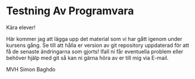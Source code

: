 # Testning Av Programvara
Kära elever!

Här kommer jag att lägga upp det material som vi har gått igenom under kursens gång. 
Se till att hålla er version av git repository uppdaterad för att få de senaste ändringarna som gjorts!
Ifall ni får eventuella problem eller behöver hjälp med git så kan ni gärna höra av er till mig via E-mail.

MVH
Simon Baghdo
